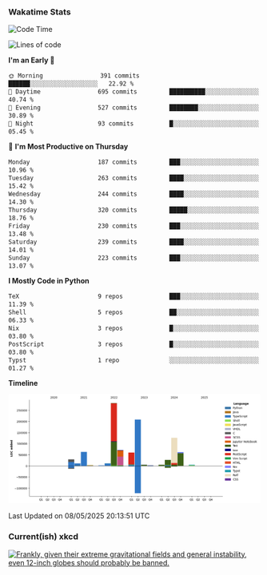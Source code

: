 ### Wakatime Stats
<!--START_SECTION:waka-->
![Code Time](http://img.shields.io/badge/Code%20Time-3%2C204%20hrs%2036%20mins-blue)

![Lines of code](https://img.shields.io/badge/From%20Hello%20World%20I%27ve%20Written-975.5%20thousand%20lines%20of%20code-blue)

**I'm an Early 🐤** 

```text
🌞 Morning                391 commits         ██████░░░░░░░░░░░░░░░░░░░   22.92 % 
🌆 Daytime                695 commits         ██████████░░░░░░░░░░░░░░░   40.74 % 
🌃 Evening                527 commits         ████████░░░░░░░░░░░░░░░░░   30.89 % 
🌙 Night                  93 commits          █░░░░░░░░░░░░░░░░░░░░░░░░   05.45 % 
```
📅 **I'm Most Productive on Thursday** 

```text
Monday                   187 commits         ███░░░░░░░░░░░░░░░░░░░░░░   10.96 % 
Tuesday                  263 commits         ████░░░░░░░░░░░░░░░░░░░░░   15.42 % 
Wednesday                244 commits         ████░░░░░░░░░░░░░░░░░░░░░   14.30 % 
Thursday                 320 commits         █████░░░░░░░░░░░░░░░░░░░░   18.76 % 
Friday                   230 commits         ███░░░░░░░░░░░░░░░░░░░░░░   13.48 % 
Saturday                 239 commits         ████░░░░░░░░░░░░░░░░░░░░░   14.01 % 
Sunday                   223 commits         ███░░░░░░░░░░░░░░░░░░░░░░   13.07 % 
```


**I Mostly Code in Python** 

```text
TeX                      9 repos             ███░░░░░░░░░░░░░░░░░░░░░░   11.39 % 
Shell                    5 repos             ██░░░░░░░░░░░░░░░░░░░░░░░   06.33 % 
Nix                      3 repos             █░░░░░░░░░░░░░░░░░░░░░░░░   03.80 % 
PostScript               3 repos             █░░░░░░░░░░░░░░░░░░░░░░░░   03.80 % 
Typst                    1 repo              ░░░░░░░░░░░░░░░░░░░░░░░░░   01.27 % 
```



**Timeline**

![Lines of Code chart](https://raw.githubusercontent.com/joshuajeschek/joshuajeschek/main/assets/bar_graph.png)


 Last Updated on 08/05/2025 20:13:51 UTC
<!--END_SECTION:waka-->

### Current(ish) xkcd
<a id="xkcd-a" title="Frankly, given their extreme gravitational fields and general instability, even 12-inch globes should probably be banned." href="https://www.xkcd.com" target="_blank">
        <img align="center" id="xkcd-img" src="https://imgs.xkcd.com/comics/globe_safety.png" alt="Frankly, given their extreme gravitational fields and general instability, even 12-inch globes should probably be banned." height=300 />
</a>
